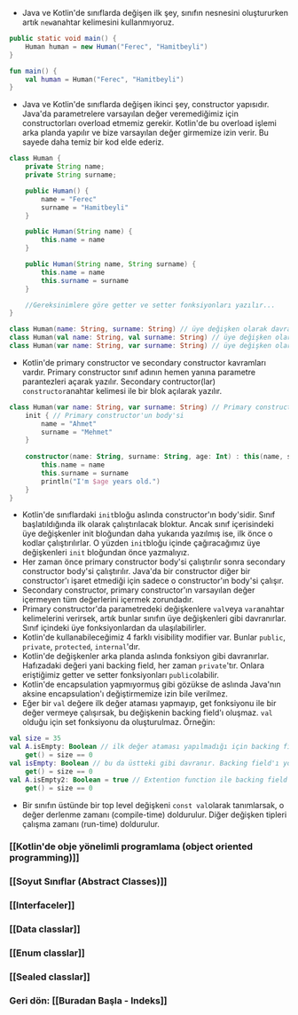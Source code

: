 * Java ve Kotlin'de sınıflarda değişen ilk şey, sınıfın nesnesini oluştururken artık `new`anahtar kelimesini kullanmıyoruz.
```java
public static void main() {
	Human human = new Human("Ferec", "Hamitbeyli")
}
```
```kotlin
fun main() {
	val human = Human("Ferec", "Hamitbeyli")
}
```
* Java ve Kotlin'de sınıflarda değişen ikinci şey, constructor yapısıdır. Java'da parametrelere varsayılan değer veremediğimiz için constructorları overload etmemiz gerekir. Kotlin'de bu overload işlemi arka planda yapılır ve bize varsayılan değer girmemize izin verir. Bu sayede daha temiz bir kod elde ederiz. 
```java
class Human {
	private String name;
	private String surname;

	public Human() {
		name = "Ferec"
		surname = "Hamitbeyli"
	}

	public Human(String name) {
		this.name = name
	}

	public Human(String name, String surname) {
		this.name = name
		this.surname = surname
	}

	//Gereksinimlere göre getter ve setter fonksiyonları yazılır...
}
```
```kotlin
class Human(name: String, surname: String) // üye değişken olarak davranmaz ve getter/setter fonksiyonları üretilmez.
class Human(val name: String, val surname: String) // üye değişken olarak davranır sadece getter fonksiyonları üretilir.
class Human(var name: String, var surname: String) // üye değişken olarak davranır getter/setter fonksiyonları üretilir.
```
* Kotlin'de primary constructor ve secondary constructor kavramları vardır. Primary constructor sınıf adının hemen yanına parametre parantezleri açarak yazılır. Secondary contructor(lar) `constructor`anahtar kelimesi ile bir blok açılarak yazılır.
```kotlin
class Human(var name: String, var surname: String) // Primary constructor {  
    init { // Primary constructor'un body'si
        name = "Ahmet"  
        surname = "Mehmet"  
    }  
      
    constructor(name: String, surname: String, age: Int) : this(name, surname) {  // Secondary constructor
        this.name = name  
        this.surname = surname  
        println("I'm $age years old.")  
    }  
}
```
* Kotlin'de sınıflardaki `init`bloğu aslında constructor'ın body'sidir. Sınıf başlatıldığında ilk olarak çalıştırılacak bloktur. Ancak sınıf içerisindeki üye değişkenler init bloğundan daha yukarıda yazılmış ise, ilk önce o kodlar çalıştırılırlar. O yüzden `init`bloğu içinde çağıracağımız üye değişkenleri `init` bloğundan önce yazmalıyız.
* Her zaman önce primary constructor body'si çalıştırılır sonra secondary constructor body'si çalıştırılır. Java'da bir constructor diğer bir constructor'ı işaret etmediği için sadece o constructor'ın body'si çalışır.
* Secondary constructor, primary constructor'ın varsayılan değer içermeyen tüm değerlerini içermek zorundadır.
* Primary constructor'da parametredeki değişkenlere `val`veya `var`anahtar kelimelerini verirsek, artık bunlar sınıfın üye değişkenleri gibi davranırlar. Sınıf içindeki üye fonksiyonlardan da ulaşılabilirler.
* Kotlin'de kullanabileceğimiz 4 farklı visibility modifier var. Bunlar `public`, `private`, `protected`, `internal`'dır.
* Kotlin'de değişkenler arka planda aslında fonksiyon gibi davranırlar. Hafızadaki değeri yani backing field, her zaman `private`'tır. Onlara eriştiğimiz getter ve setter fonksiyonları `public`olabilir.
* Kotlin'de encapsulation yapmıyormuş gibi gözükse de aslında Java'nın aksine encapsulation'ı değiştirmemize izin bile verilmez.
* Eğer bir `val` değere ilk değer ataması yapmayıp, get fonksiyonu ile bir değer vermeye çalışırsak, bu değişkenin backing field'ı oluşmaz. `val` olduğu için set fonksiyonu da oluşturulmaz. Örneğin:
```kotlin
val size = 35
val A.isEmpty: Boolean // ilk değer ataması yapılmadığı için backing field oluşmaz
	get() = size == 0
val isEmpty: Boolean // bu da üstteki gibi davranır. Backing field'ı yoktur.
	get() = size == 0
val A.isEmpty2: Boolean = true // Extention function ile backing field oluşturamayız, o yüzden hata verecektir bu ilk değer atama.
	get() = size == 0

```
* Bir sınıfın üstünde bir top level değişkeni `const val`olarak tanımlarsak, o değer derlenme zamanı (compile-time) doldurulur. Diğer değişken tipleri çalışma zamanı (run-time) doldurulur.

### [[Kotlin'de obje yönelimli programlama (object oriented programming)]]
### [[Soyut Sınıflar (Abstract Classes)]]

### [[Interfaceler]]

### [[Data classlar]]

### [[Enum classlar]]

### [[Sealed classlar]]


### Geri dön: [[Buradan Başla - Indeks]]
